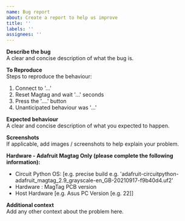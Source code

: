 ```yaml
---
name: Bug report
about: Create a report to help us improve
title: ''
labels: ''
assignees: ''
---
```

  
  
**Describe the bug**  
A clear and concise description of what the bug is.  
  

**To Reproduce**  
Steps to reproduce the behaviour:
1. Connect to '...'
2. Reset Magtag and wait '...' seconds
3. Press the '....' button
5. Unanticipated behaviour was '...'  
  

**Expected behaviour**  
A clear and concise description of what you expected to happen.  
  

**Screenshots**  
If applicable, add images / screenshots to help explain your problem.  
  

**Hardware - Adafruit Magtag Only (please complete the following information):**  
 - Circuit Python OS: [e.g. precise build e.g. 'adafruit-circuitpython-adafruit_magtag_2.9_grayscale-en_GB-20210917-f9b40d4.uf2'
 - Hardware : MagTag PCB version 
 - Host Hardware [e.g. Asus PC Version [e.g. 22]]  


**Additional context**  
Add any other context about the problem here.
